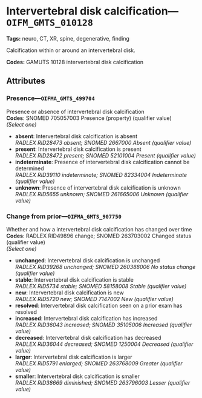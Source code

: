 # Intervertebral disk calcification—`OIFM_GMTS_010128`

**Tags:** neuro, CT, XR, spine, degenerative, finding

Calcification within or around an intervertebral disk.

**Codes:** GAMUTS 10128 intervertebral disk calcification

## Attributes

### Presence—`OIFMA_GMTS_499704`

Presence or absence of intervertebral disk calcification  
**Codes**: SNOMED 705057003 Presence (property) (qualifier value)  
*(Select one)*

- **absent**: Intervertebral disk calcification is absent  
_RADLEX RID28473 absent; SNOMED 2667000 Absent (qualifier value)_
- **present**: Intervertebral disk calcification is present  
_RADLEX RID28472 present; SNOMED 52101004 Present (qualifier value)_
- **indeterminate**: Presence of intervertebral disk calcification cannot be determined  
_RADLEX RID39110 indeterminate; SNOMED 82334004 Indeterminate (qualifier value)_
- **unknown**: Presence of intervertebral disk calcification is unknown  
_RADLEX RID5655 unknown; SNOMED 261665006 Unknown (qualifier value)_

### Change from prior—`OIFMA_GMTS_907750`

Whether and how a intervertebral disk calcification has changed over time  
**Codes**: RADLEX RID49896 change; SNOMED 263703002 Changed status (qualifier value)  
*(Select one)*

- **unchanged**: Intervertebral disk calcification is unchanged  
_RADLEX RID39268 unchanged; SNOMED 260388006 No status change (qualifier value)_
- **stable**: Intervertebral disk calcification is stable  
_RADLEX RID5734 stable; SNOMED 58158008 Stable (qualifier value)_
- **new**: Intervertebral disk calcification is new  
_RADLEX RID5720 new; SNOMED 7147002 New (qualifier value)_
- **resolved**: Intervertebral disk calcification seen on a prior exam has resolved  
- **increased**: Intervertebral disk calcification has increased  
_RADLEX RID36043 increased; SNOMED 35105006 Increased (qualifier value)_
- **decreased**: Intervertebral disk calcification has decreased  
_RADLEX RID36044 decreased; SNOMED 1250004 Decreased (qualifier value)_
- **larger**: Intervertebral disk calcification is larger  
_RADLEX RID5791 enlarged; SNOMED 263768009 Greater (qualifier value)_
- **smaller**: Intervertebral disk calcification is smaller  
_RADLEX RID38669 diminished; SNOMED 263796003 Lesser (qualifier value)_